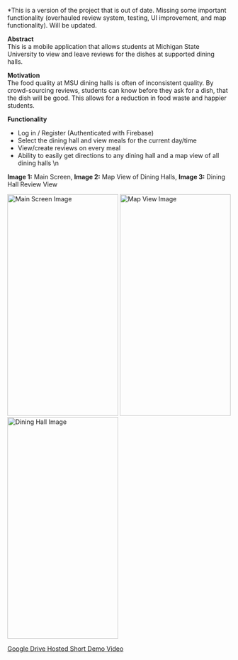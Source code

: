 *This is a version of the project that is out of date. Missing some important functionality (overhauled review system, testing, UI improvement, and map functionality). Will be updated.

**Abstract**\
This is a mobile application that allows students at Michigan State University to view and leave reviews for the dishes at supported dining halls.

**Motivation**\
The food quality at MSU dining halls is often of inconsistent quality. By crowd-sourcing reviews, students can know before they ask for a dish, that the dish will be good. This allows for a reduction in food waste and happier students.

**Functionality**
- Log in / Register (Authenticated with Firebase)
- Select the dining hall and view meals for the current day/time
- View/create reviews on every meal 
- Ability to easily get directions to any dining hall and a map view of all dining halls
\n


**Image 1:** Main Screen, **Image 2:** Map View of Dining Halls, **Image 3:** Dining Hall Review View
<!-- Main Screen Image -->
<img src="https://github.com/Ebarrett11/PalatePal/assets/38506899/057a3ed2-f91d-489e-8d40-349a59483621" alt="Main Screen Image" style="width: 250px; height: 500px;">

<!-- Map View Image -->
<img src="https://github.com/Ebarrett11/PalatePal/assets/38506899/7d2591ca-0a22-4617-8bb4-345992449fe0" alt="Map View Image" style="width: 250px; height: 500px;">

<!-- Dining Hall Image -->
<img src="https://github.com/Ebarrett11/PalatePal/assets/38506899/5b969e86-a5fe-42f4-a282-9af0865b3fc5" alt="Dining Hall Image" style="width: 250px; height: 500px;">



[Google Drive Hosted Short Demo Video](https://drive.google.com/file/d/11GG-GWh4X5JW7UplRV7_tdUppKPLXQtF/view?usp=sharing)


